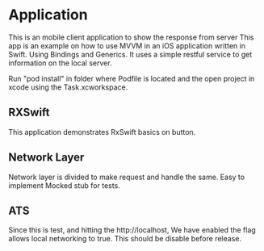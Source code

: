# Application

This is an mobile client application to show the response from server
This app is an example on how to use MVVM in an iOS application written in Swift. Using Bindings and Generics.
It uses a simple restful service to get information on the local server.

Run "pod install" in folder where Podfile is located and the open project in xcode using the Task.xcworkspace.


## RXSwift

This application demonstrates RxSwift basics on button.

## Network Layer

Network layer is divided to make request and handle the same. Easy to implement Mocked stub for tests.

## ATS
Since this is test, and hitting the http://localhost, We have enabled the flag allows local networking to true. This should be disable before release.

